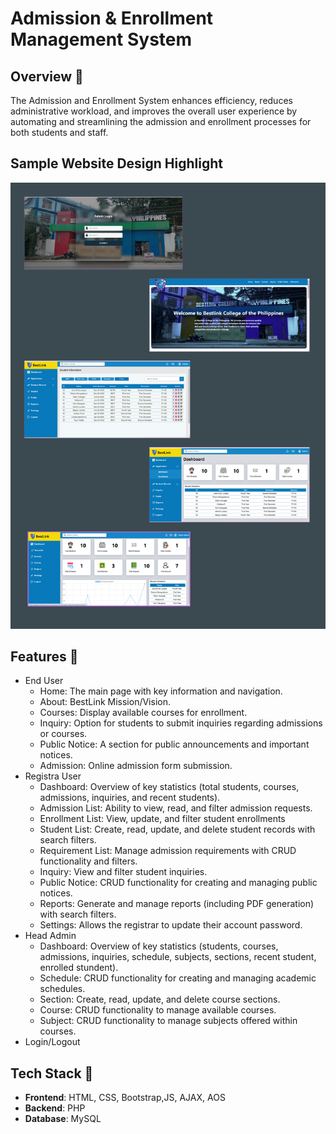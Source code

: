 # Admission & Enrollment Management System
## Overview 📌
The Admission and Enrollment System enhances efficiency, reduces administrative workload, and improves the overall user experience by automating and streamlining the admission and enrollment processes for both students and staff.

## Sample Website Design Highlight
![Logo](Overview.png)

## Features 📌
 - End User
    - Home: The main page with key information and navigation.
    - About: BestLink Mission/Vision.
    - Courses: Display available courses for enrollment.
    - Inquiry: Option for students to submit inquiries regarding admissions or courses.
    - Public Notice: A section for public announcements and important notices.
    - Admission: Online admission form submission.
 - Registra User
    - Dashboard: Overview of key statistics (total students, courses, admissions, inquiries, and recent students).
    - Admission List: Ability to view, read, and filter admission requests.
    - Enrollment List: View, update, and filter student enrollments
    - Student List: Create, read, update, and delete student records with search filters.
    - Requirement List: Manage admission requirements with CRUD functionality and filters.
    - Inquiry: View and filter student inquiries.
    - Public Notice: CRUD functionality for creating and managing public notices.
    - Reports: Generate and manage reports (including PDF generation) with search filters.
    - Settings: Allows the registrar to update their account password.
 - Head Admin
    - Dashboard: Overview of key statistics (students, courses, admissions, inquiries, schedule, subjects, sections, recent student, enrolled stundent).
    - Schedule: CRUD functionality for creating and managing academic schedules.
    - Section: Create, read, update, and delete course sections.
    - Course: CRUD functionality to manage available courses.
    - Subject: CRUD functionality to manage subjects offered within courses.
 - Login/Logout

## Tech Stack 📌
- **Frontend**: HTML, CSS, Bootstrap,JS, AJAX, AOS
- **Backend**: PHP
- **Database**: MySQL
